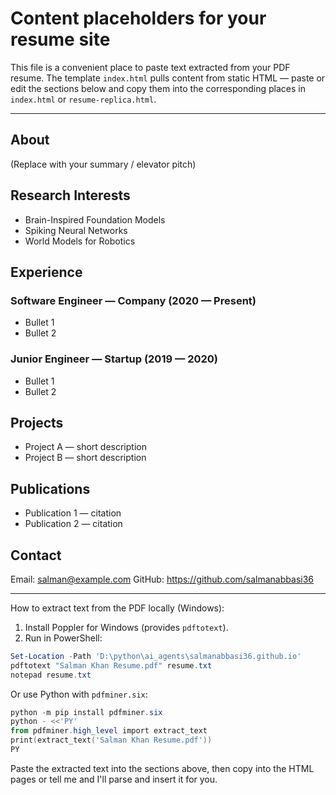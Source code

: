 # Content placeholders for your resume site

This file is a convenient place to paste text extracted from your PDF resume. The template `index.html` pulls content from static HTML — paste or edit the sections below and copy them into the corresponding places in `index.html` or `resume-replica.html`.

---

## About

(Replace with your summary / elevator pitch)

## Research Interests

- Brain-Inspired Foundation Models
- Spiking Neural Networks
- World Models for Robotics

## Experience

### Software Engineer — Company (2020 — Present)
- Bullet 1
- Bullet 2

### Junior Engineer — Startup (2019 — 2020)
- Bullet 1
- Bullet 2

## Projects

- Project A — short description
- Project B — short description

## Publications

- Publication 1 — citation
- Publication 2 — citation

## Contact

Email: salman@example.com
GitHub: https://github.com/salmanabbasi36

---

How to extract text from the PDF locally (Windows):

1) Install Poppler for Windows (provides `pdftotext`).
2) Run in PowerShell:

```powershell
Set-Location -Path 'D:\python\ai_agents\salmanabbasi36.github.io'
pdftotext "Salman Khan Resume.pdf" resume.txt
notepad resume.txt
```

Or use Python with `pdfminer.six`:

```powershell
python -m pip install pdfminer.six
python - <<'PY'
from pdfminer.high_level import extract_text
print(extract_text('Salman Khan Resume.pdf'))
PY
```

Paste the extracted text into the sections above, then copy into the HTML pages or tell me and I'll parse and insert it for you.
